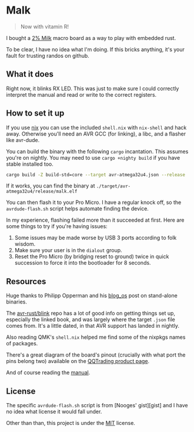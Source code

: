 # Malk

> Now with vitamin R!

I bought a [2% Milk][milk] macro board as a way to play with embedded rust.

[milk]: https://github.com/Spaceman/Spaceboards/tree/master/Keyboards/2%25%20Milk

To be clear, I have no idea what I'm doing. If this bricks anything, it's your fault for trusting randos on github.

## What it does

Right now, it blinks RX LED. This was just to make sure I could correctly
interpret the manual and read or write to the correct registers.

## How to set it up

If you use [nix][] you can use the included `shell.nix` with `nix-shell` and hack away. Otherwise you'll need an AVR GCC (for linking), a libc, and a flasher like avr-dude.

[nix]: https://nixos.org/

You can build the binary with the following `cargo` incantation. This assumes you're on nightly. You may need to use `cargo +nighty build` if you have stable installed too.

```sh
cargo build -Z build-std=core --target avr-atmega32u4.json --release
```

If it works, you can find the binary at `./target/avr-atmega32u4/release/malk.elf`

You can then flash it to your Pro Micro. I have a regular knock off, so the `avrdude-flash.sh` script helps automate finding the device.

In my experience, flashing failed more than it succeeded at first. Here are some things to try if you're having issues:

1. Some issues may be made worse by USB 3 ports according to folk wisdom.
2. Make sure your user is in the `dialout` group.
3. Reset the Pro Micro (by bridging reset to ground) twice in quick succession
   to force it into the bootloader for 8 seconds.

## Resources

Huge thanks to Philipp Opperman and his [blog_os][] post on stand-alone binaries.

[blog_os]: https://github.com/phil-opp/blog_os

The [avr-rust/blink][blink] repo has a lot of good info on getting things set up, especially the linked book, and was largely where the target `.json` file comes from. It's a little dated, in that AVR support has landed in nightly.

[blink]: https://github.com/avr-rust/blink

Also reading QMK's `shell.nix` helped me find some of the nixpkgs names of packages.

There's a great diagram of the board's pinout (crucially with what port the pins belong two) available on the [QQTrading product page][pinout].

[pinout]: http://qqtrading.com.my/arduino-pro-micro-atmega32u4-development-board

And of course reading the [manual].

[manual]: http://ww1.microchip.com/downloads/en/DeviceDoc/Atmel-7766-8-bit-AVR-ATmega16U4-32U4_Datasheet.pdf

## License

The specific `avrdude-flash.sh` script is from [Nooges' gist][gist] and I have no idea what license it would fall under.

Other than than, this project is under the [MIT][] license.

[MIT]: https://choosealicense.com/licenses/mit

